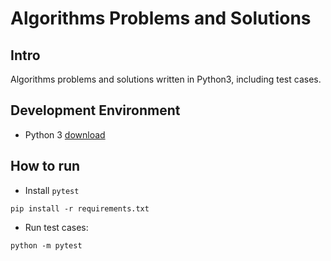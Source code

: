 # Algorithms Problems and Solutions

## Intro

Algorithms problems and solutions written in Python3, including test cases.

## Development Environment

- Python 3 [download](https://www.python.org/downloads/)

## How to run

- Install `pytest`

```
pip install -r requirements.txt
```

- Run test cases:

```
python -m pytest
```
